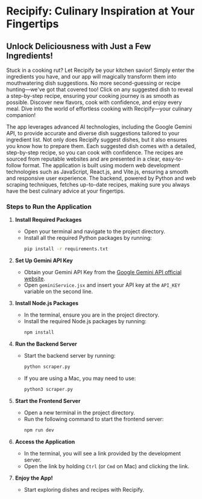 # Recipify: Culinary Inspiration at Your Fingertips
## Unlock Deliciousness with Just a Few Ingredients!

Stuck in a cooking rut? Let Recipify be your kitchen savior! Simply enter the ingredients you have, and our app will magically transform them into mouthwatering dish suggestions. No more second-guessing or recipe hunting—we've got that covered too! Click on any suggested dish to reveal a step-by-step recipe, ensuring your cooking journey is as smooth as possible. Discover new flavors, cook with confidence, and enjoy every meal. Dive into the world of effortless cooking with Recipify—your culinary companion!

The app leverages advanced AI technologies, including the Google Gemini API, to provide accurate and diverse dish suggestions tailored to your ingredient list. Not only does Recipify suggest dishes, but it also ensures you know how to prepare them. Each suggested dish comes with a detailed, step-by-step recipe, so you can cook with confidence. The recipes are sourced from reputable websites and are presented in a clear, easy-to-follow format. The application is built using modern web development technologies such as JavaScript, React.js, and Vite.js, ensuring a smooth and responsive user experience. The backend, powered by Python and web scraping techniques, fetches up-to-date recipes, making sure you always have the best culinary advice at your fingertips.

### Steps to Run the Application

1. **Install Required Packages**
   - Open your terminal and navigate to the project directory.
   - Install all the required Python packages by running:
     ```bash
     pip install -r requirements.txt
     ```

2. **Set Up Gemini API Key**
   - Obtain your Gemini API Key from the [Google Gemini API official website](https://ai.google.dev/gemini-api/docs/api-key).
   - Open `geminiService.jsx` and insert your API key at the `API_KEY` variable on the second line.

3. **Install Node.js Packages**
   - In the terminal, ensure you are in the project directory.
   - Install the required Node.js packages by running:
     ```bash
     npm install
     ```

4. **Run the Backend Server**
   - Start the backend server by running:
     ```bash
     python scraper.py
     ```
   - If you are using a Mac, you may need to use:
     ```bash
     python3 scraper.py
     ```

5. **Start the Frontend Server**
   - Open a new terminal in the project directory.
   - Run the following command to start the frontend server:
     ```bash
     npm run dev
     ```

6. **Access the Application**
   - In the terminal, you will see a link provided by the development server.
   - Open the link by holding `Ctrl` (or `Cmd` on Mac) and clicking the link.

7. **Enjoy the App!**
   - Start exploring dishes and recipes with Recipify.

